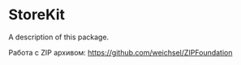 # StoreKit

A description of this package.

Работа с ZIP архивом:
https://github.com/weichsel/ZIPFoundation
